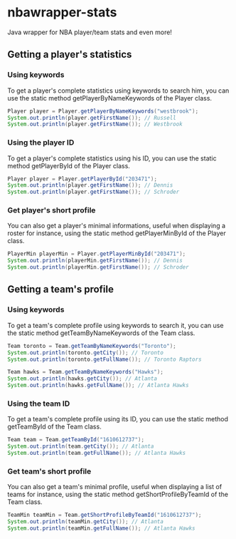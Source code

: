 # nbawrapper-stats
Java wrapper for NBA player/team stats and even more!
## Getting a player's statistics
### Using keywords
To get a player's complete statistics using keywords to search him, you can use the static method getPlayerByNameKeywords of the Player class.
```java
Player player = Player.getPlayerByNameKeywords("westbrook");
System.out.println(player.getFirstName()); // Russell
System.out.println(player.getFirstName()); // Westbrook
```
### Using the player ID
To get a player's complete statistics using his ID, you can use the static method getPlayerById of the Player class.
```java
Player player = Player.getPlayerById("203471");
System.out.println(player.getFirstName()); // Dennis
System.out.println(player.getFirstName()); // Schroder
```
### Get player's short profile
You can also get a player's minimal informations, useful when displaying a roster for instance, using the static method getPlayerMinById of the Player class.
```java
PlayerMin playerMin = Player.getPlayerMinById("203471");
System.out.println(playerMin.getFirstName()); // Dennis
System.out.println(playerMin.getFirstName()); // Schroder
```
## Getting a team's profile
### Using keywords
To get a team's complete profile using keywords to search it, you can use the static method getTeamByNameKeywords of the Team class.
```java
Team toronto = Team.getTeamByNameKeywords("Toronto");
System.out.println(toronto.getCity()); // Toronto
System.out.println(toronto.getFullName()); // Toronto Raptors

Team hawks = Team.getTeamByNameKeywords("Hawks");
System.out.println(hawks.getCity()); // Atlanta
System.out.println(hawks.getFullName()); // Atlanta Hawks
```
### Using the team ID
To get a team's complete profile using its ID, you can use the static method getTeamById of the Team class.
```java
Team team = Team.getTeamById("1610612737");
System.out.println(team.getCity()); // Atlanta
System.out.println(team.getFullName()); // Atlanta Hawks
```
### Get team's short profile
You can also get a team's minimal profile, useful when displaying a list of teams for instance, using the static method getShortProfileByTeamId of the Team class.
```java
TeamMin teamMin = Team.getShortProfileByTeamId("1610612737");
System.out.println(teamMin.getCity()); // Atlanta
System.out.println(teamMin.getFullName()); // Atlanta Hawks
```
